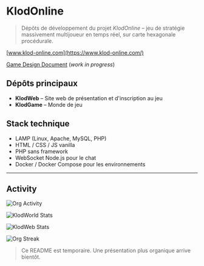# KlodOnline

> Dépôts de développement du projet *KlodOnline* – jeu de stratégie massivement multijoueur en temps réel, sur carte hexagonale procédurale.

[www.klod-online.com](https://www.klod-online.com/)

[Game Design Document](https://klodonline.github.io/GameDesignDoc/#/) (_work in progress_)

## Dépôts principaux
- **KlodWeb** – Site web de présentation et d'inscription au jeu
- **KlodGame** – Monde de jeu

## Stack technique
- LAMP (Linux, Apache, MySQL, PHP)
- HTML / CSS / JS vanilla
- PHP sans framework
- WebSocket Node.js pour le chat
- Docker / Docker Compose pour les environnements

---

## Activity

![Org Activity](https://github-readme-activity-graph.vercel.app/graph?username=KlodOnline&theme=github-compact)

![KlodWorld Stats](https://github-readme-stats.vercel.app/api/pin/?username=KlodOnline&repo=KlodWorld&theme=github_dark)

![KlodWeb Stats](https://github-readme-stats.vercel.app/api/pin/?username=KlodOnline&repo=KlodWeb&theme=github_dark)

![Org Streak](https://streak-stats.demolab.com?user=KlodOnline&theme=github-dark)



> Ce README est temporaire. Une présentation plus organique arrive bientôt.

